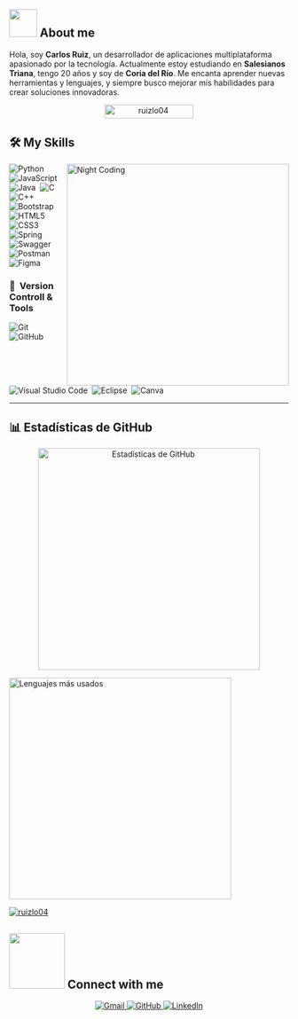 ## <picture><img src = "https://github.com/7oSkaaa/7oSkaaa/blob/main/Images/about_me.gif?raw=true" width = 50px></picture> About me

Hola, soy **Carlos Ruiz**, un desarrollador de aplicaciones multiplataforma apasionado por la tecnología. Actualmente estoy estudiando en **Salesianos Triana**, tengo 20 años y soy de **Coria del Río**. Me encanta aprender nuevas herramientas y lenguajes, y siempre busco mejorar mis habilidades para crear soluciones innovadoras.

<p align="center"> 
	<!-- Contador de vistas del perfil -->
	<img src="https://komarev.com/ghpvc/?username=ruizlo04&label=Profile%20views&color=0047AB&style=plastic" alt="ruizlo04" height="25px" width="160px"/> 
</p>


## 🛠️ My Skills

<img alt="Night Coding" src="https://media.giphy.com/media/ZVik7pBtu9dNS/giphy.gif" align="right" width="400"/>

![Python](https://img.shields.io/badge/python-3670A0?style=for-the-badge&logo=python&logoColor=ffdd54)&nbsp;
![JavaScript](https://img.shields.io/badge/javascript-%23323330.svg?style=for-the-badge&logo=javascript&logoColor=%23F7DF1E)&nbsp;
![Java](https://img.shields.io/badge/java-%23ED8B00.svg?style=for-the-badge&logo=java&logoColor=white)&nbsp;
![C](https://img.shields.io/badge/c-%2300599C.svg?style=for-the-badge&logo=c&logoColor=white)&nbsp;
![C++](https://img.shields.io/badge/c++-%2300599C.svg?style=for-the-badge&logo=c%2B%2B&logoColor=white)&nbsp;
![Bootstrap](https://img.shields.io/badge/bootstrap-%23563D7C.svg?style=for-the-badge&logo=bootstrap&logoColor=white)&nbsp;
![HTML5](https://img.shields.io/badge/html5-%23E34F26.svg?style=for-the-badge&logo=html5&logoColor=white)&nbsp;
![CSS3](https://img.shields.io/badge/css3-%231572B6.svg?style=for-the-badge&logo=css3&logoColor=white)&nbsp;
![Spring](https://img.shields.io/badge/spring-%236DB33F.svg?style=for-the-badge&logo=spring&logoColor=white)&nbsp;
![Swagger](https://img.shields.io/badge/-Swagger-%23Clojure?style=for-the-badge&logo=swagger&logoColor=white)&nbsp;
![Postman](https://img.shields.io/badge/Postman-FF6C37?style=for-the-badge&logo=postman&logoColor=white)&nbsp;
![Figma](https://img.shields.io/badge/figma-%23F24E1E.svg?style=for-the-badge&logo=figma&logoColor=white)&nbsp;


### 🧰 &nbsp;Version Controll & Tools 

![Git](https://img.shields.io/badge/git-%23F05033.svg?style=for-the-badge&logo=git&logoColor=white)&nbsp;
![GitHub](https://img.shields.io/badge/github-%23121011.svg?style=for-the-badge&logo=github&logoColor=white)&nbsp;
![Visual Studio Code](https://img.shields.io/badge/Visual%20Studio%20Code-0078d7.svg?style=for-the-badge&logo=visual-studio-code&logoColor=white)&nbsp;
![Eclipse](https://img.shields.io/badge/Eclipse-FE7A16.svg?style=for-the-badge&logo=Eclipse&logoColor=white)&nbsp;
![Canva](https://img.shields.io/badge/Canva-%2300C4CC.svg?style=for-the-badge&logo=Canva&logoColor=white)&nbsp;

---

## 📊 Estadísticas de GitHub

<p align="center">
  <!-- Estadísticas de GitHub -->
  <img src="https://github-readme-stats.vercel.app/api?username=ruizlo04&show_icons=true&theme=dark&count_private=true" 
       alt="Estadísticas de GitHub" width="400"/>

  <!-- Lenguajes más usados -->
  <img src="https://github-readme-stats.vercel.app/api/top-langs/?username=ruizlo04&layout=compact&theme=dark&count_private=true" 
       alt="Lenguajes más usados" width="400"/>
</p>



<!-- TROFEOS GITHUB -->
<p align="left"> 
  <a href="https://github.com/ryo-ma/github-profile-trophy">
    <img src="https://github-profile-trophy.vercel.app/?username=ruizlo04&theme=dracula&column=7" alt="ruizlo04" />
  </a> 
</p>

## <picture> <img src="https://github.com/7oSkaaa/7oSkaaa/blob/main/Images/Connect-with-me.gif?raw=true" width="100px"> </picture> Connect with me
<p align="center">
	<a href="mailto:carlosruizlopez.0304@gmail.com">
        <img src="https://img.shields.io/badge/gmail-%23EA4335.svg?style=plastic&logo=gmail&logoColor=white" alt="Gmail"/>
    </a>
	<a href="https://github.com/ruizlo04">
        <img src="https://img.shields.io/badge/github-%23181717.svg?style=plastic&logo=github&logoColor=white" alt="GitHub"/>
    </a>
	<a href="https://www.linkedin.com/in/carlos-ruiz-901395342/">
        <img src="https://img.shields.io/badge/linkedin-%230A66C2.svg?style=plastic&logo=linkedin&logoColor=white" alt="LinkedIn"/>
    </a>
</p>




